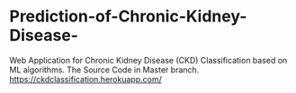 # Prediction-of-Chronic-Kidney-Disease-
Web Application for Chronic Kidney Disease (CKD) Classification based on ML algorithms.
The Source Code in Master branch.
https://ckdclassification.herokuapp.com/
